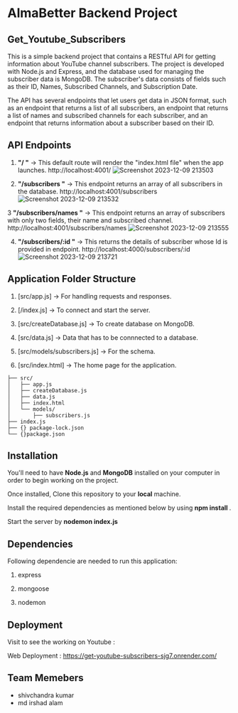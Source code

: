 # AlmaBetter Backend Project 

## Get_Youtube_Subscribers
This is a simple backend project that contains a RESTful API for getting information about YouTube channel subscribers. The project is developed with Node.js and Express, and the database used for managing the subscriber data is MongoDB. The subscriber's data consists of fields such as their ID, Names, Subscribed Channels, and Subscription Date.

The API has several endpoints that let users get data in JSON format, such as an endpoint that returns a list of all subscribers, an endpoint that returns a list of names and subscribed channels for each subscriber, and an endpoint that returns information about a subscriber based on their ID.

## API Endpoints 
1. **"/ "** -> This default route will render the "index.html file" when the app launches. http://localhost:4001/
   ![Screenshot 2023-12-09 213503](https://github.com/Shiv199206/Get-youtube-subcribers/assets/126183364/24521e65-71b8-4873-b5b5-5a59404b707a)



2. **"/subscribers "** -> This endpoint returns an array of all subscribers in the database. http://localhost:4001/subscribers
   ![Screenshot 2023-12-09 213532](https://github.com/Shiv199206/Get-youtube-subcribers/assets/126183364/1c3d1c5f-1db2-43de-bfe8-63fc853f7ea1)



3 **"/subscribers/names "** -> This endpoint returns an array of subscribers with only two fields, their name and subscribed channel. http://localhost:4001/subscribers/names
 ![Screenshot 2023-12-09 213555](https://github.com/Shiv199206/Get-youtube-subcribers/assets/126183364/9cdab4d3-8389-4997-bada-e7be61f57d6f)


4. **"/subscribers/:id "** -> This returns the details of subscriber whose Id is provided in endpoint. http://localhost:4000/subscribers/:id
![Screenshot 2023-12-09 213721](https://github.com/Shiv199206/Get-youtube-subcribers/assets/126183364/b5b94062-be43-4cec-a0f5-ae348148dfda)

## Application Folder Structure
1. [src/app.js] -> For handling requests and responses.

2. [/index.js] -> To connect and start the server.

3. [src/createDatabase.js] -> To create database on MongoDB.

4. [src/data.js] -> Data that has to be connnected to a database.

5. [src/models/subscribers.js] -> For the schema.
   
6. [src/index.html] -> The home page for the application.
```
├── src/
│   ├── app.js
│   ├── createDatabase.js
│   ├── data.js
│   ├── index.html 
│   └── models/
│       ├── subscribers.js
├── index.js   
├── {} package-lock.json
└── {}package.json
```

## Installation 

You'll need to have **Node.js** and **MongoDB** installed on your computer in order to begin working on the project. 

Once installed, Clone this repository to your **local** machine.

Install the required dependencies as mentioned below by using **npm install <packageName>**.

Start the server by **nodemon index.js**

## Dependencies
Following dependencie are needed to run this application: 

1. express

2. mongoose

3. nodemon

## Deployment

Visit to see the working on Youtube :

Web Deployment : https://get-youtube-subscribers-sjg7.onrender.com/  

## Team Memebers

- shivchandra kumar
- md irshad alam
